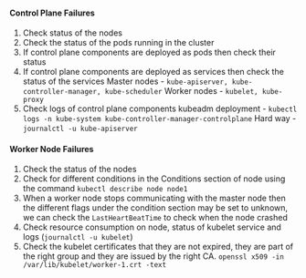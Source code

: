 
#### Control Plane Failures

1. Check status of the nodes
2. Check the status of the pods running in the cluster
3. If control plane components are deployed as pods then check their status
4. If control plane components are deployed as services then check the status of the services 
	   Master nodes - `kube-apiserver, kube-controller-manager, kube-scheduler` 
	   Worker nodes - `kubelet, kube-proxy`
5. Check logs of control plane components
	    kubeadm deployment - `kubectl logs -n kube-system kube-controller-manager-controlplane`
	    Hard way - `journalctl -u kube-apiserver`


#### Worker Node Failures

1. Check the status of the nodes
2. Check for different conditions in the Conditions section of node using the command
	   `kubectl describe node node1`
3. When a worker node stops communicating with the master node then the different flags under the condition section may be set to unknown, we can check the `LastHeartBeatTime` to check when the node crashed
4. Check resource consumption on node, status of kubelet service and logs
	    (`journalctl -u kubelet`)
5. Check the kubelet certificates that they are not expired, they are part of the right group and they are issued by the right CA.
	   `openssl x509 -in /var/lib/kubelet/worker-1.crt -text`